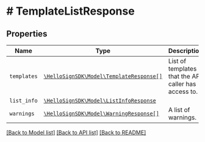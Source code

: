 # # TemplateListResponse



## Properties

Name | Type | Description | Notes
------------ | ------------- | ------------- | -------------
| `templates` | [```\HelloSignSDK\Model\TemplateResponse[]```](TemplateResponse.md) |  List of templates that the API caller has access to.  |  |
| `list_info` | [```\HelloSignSDK\Model\ListInfoResponse```](ListInfoResponse.md) |    |  |
| `warnings` | [```\HelloSignSDK\Model\WarningResponse[]```](WarningResponse.md) |  A list of warnings.  |  |

[[Back to Model list]](../../README.md#models) [[Back to API list]](../../README.md#endpoints) [[Back to README]](../../README.md)
